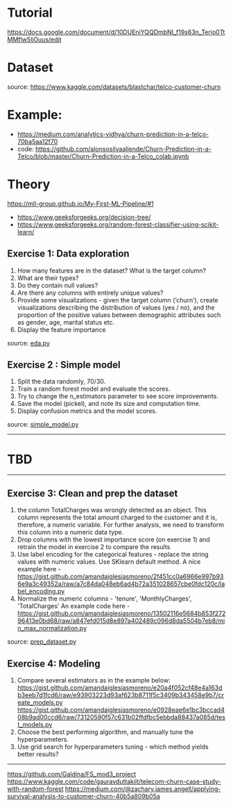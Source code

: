 # Tutorial 
https://docs.google.com/document/d/10DUEniYQQDmbNI_f19s63n_Terjo0TtMMflw5liOuus/edit

# Dataset  
source: https://www.kaggle.com/datasets/blastchar/telco-customer-churn


# Example:
* https://medium.com/analytics-vidhya/churn-prediction-in-a-telco-70ba5aa12f70
* code: https://github.com/alonsosilvaallende/Churn-Prediction-in-a-Telco/blob/master/Churn-Prediction-in-a-Telco_colab.ipynb

# Theory
https://mll-group.github.io/My-First-ML-Pipeline/#1

* https://www.geeksforgeeks.org/decision-tree/
* https://www.geeksforgeeks.org/random-forest-classifier-using-scikit-learn/

## Exercise 1: Data exploration
1. How many features are in the dataset? What is the target column?
2. What are their types?
3. Do they contain null values?
4. Are there any columns with entirely unique values?
5. Provide some visualizations - given the target column (‘churn’), create visualizations describing the distribution of values (yes / no), and the proportion of the positive values between demographic attributes such as gender, age, marital status etc.
6. Display the feature importance

source: [eda.py](./eda.py)

## Exercise 2 : Simple model
1. Split the data randomly, 70/30.
2. Train a random forest model and evaluate the scores. 
3. Try to change the n_estimators parameter to see score improvements. 
4. Save the model (pickel), and note its size and computation time.
5. Display confusion metrics and the model scores.

source: [simple_model.py](./simple_model.py)

---
# TBD

---

## Exercise 3: Clean and prep the dataset
1. the column TotalCharges was wrongly detected as an object. This column represents the total amount charged to the customer and it is, therefore, a numeric variable. For further analysis, we need to transform this column into a numeric data type.
2. Drop columns with the lowest importance score (on exercise 1) and retrain the model in exercise 2 to compare the results
3. Use label encoding for the categorical features - replace the string values with numeric values. Use SKlearn default method. A nice example here -
https://gist.github.com/amandaiglesiasmoreno/2f451cc0a6966e997b936e9a3c49352a/raw/a7c84da048eb6ad4b72a351028657cbe0fdc120c/label_encoding.py
4. Normalize the numeric columns - 'tenure', 'MonthlyCharges', 'TotalCharges'
An example code here - https://gist.github.com/amandaiglesiasmoreno/13502116e5684b853f27296413e0bd68/raw/a847efd015d8e897a402489c096d8da5504b7eb8/min_max_normalization.py

source: [prep_dataset.py](./prep_dataset.py)

## Exercise 4: Modeling
1. Compare several estimators as in the example below:
     https://gist.github.com/amandaiglesiasmoreno/e20a4f052cf48e4a163db3eeb7d1fcd6/raw/e93903223d93af623b8711f5c3409b343458e9b7/create_models.py
     https://gist.github.com/amandaiglesiasmoreno/e0928eae6e1bc3bccad408b9ad00ccd6/raw/73120590f57c631b02ffdfbc5ebbda88437a085d/test_models.py
2. Choose the best performing algorithm, and manually tune the hyperparameters.
3. Use grid search for hyperparameters tuning - which method yields better results?

---


https://github.com/Galdina/FS_mod3_project
https://www.kaggle.com/code/gauravduttakiit/telecom-churn-case-study-with-random-forest
https://medium.com/@zachary.james.angell/applying-survival-analysis-to-customer-churn-40b5a809b05a
